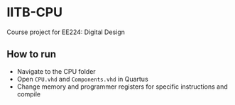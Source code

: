 # IITB-CPU

Course project for EE224: Digital Design

## How to run

- Navigate to the CPU folder
- Open `CPU.vhd` and `Components.vhd` in Quartus
- Change memory and programmer registers for specific instructions and compile
